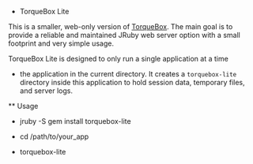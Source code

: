 * TorqueBox Lite

This is a smaller, web-only version of [TorqueBox][]. The main goal is
to provide a reliable and maintained JRuby web server option with a
small footprint and very simple usage.

TorqueBox Lite is designed to only run a single application at a time
- the application in the current directory. It creates a
`torquebox-lite` directory inside this application to hold session
data, temporary files, and server logs.

** Usage

* jruby -S gem install torquebox-lite

* cd /path/to/your_app

* torquebox-lite


[torquebox]: http://torquebox.org
